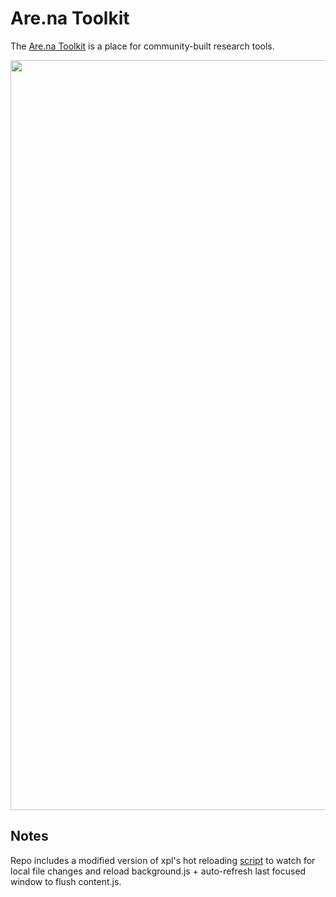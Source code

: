 # Are.na Toolkit

The [Are.na Toolkit](https://www.are.na/sam-hart/are-na-toolkit) is a place for community-built research tools.

<img src="https://github.com/hxrts/arena-toolkit/raw/master/toolkit_screenshot.png" data-canonical-src="https://github.com/hxrts/arena-toolkit/raw/master/toolkit_screenshot.png" width="1200" />

## Notes

Repo includes a modified version of xpl's hot reloading [script](https://github.com/xpl/crx-hotreload) to watch for local file changes and reload background.js + auto-refresh last focused window to flush content.js.
